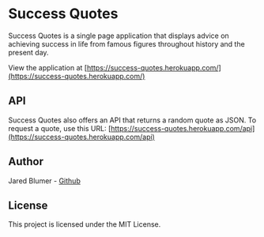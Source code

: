 # Success Quotes

Success Quotes is a single page application that displays advice on achieving success in life from famous figures throughout history and the present day.

View the application at [https://success-quotes.herokuapp.com/](https://success-quotes.herokuapp.com/)

## API

Success Quotes also offers an API that returns a random quote as JSON. To request a quote, use this URL: [https://success-quotes.herokuapp.com/api](https://success-quotes.herokuapp.com/api)

## Author

Jared Blumer - [Github](https://github.com/jaredblumer)

## License

This project is licensed under the MIT License.
